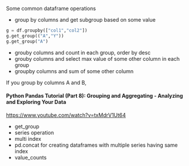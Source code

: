 Some common dataframe operations 

- group by columns and get subgroup based on some value  
```python
g = df.groupby(["col1","col2"])  
g.get_group(("A","Y"))  
g.get_group("A")  
```

- grouby columns and count in each group, order by desc
- grouby columns and select max value of some other column in each group
- groupby columns and sum of some other column

If you group by columns A and B, 


#### Python Pandas Tutorial (Part 8): Grouping and Aggregating - Analyzing and Exploring Your Data
https://www.youtube.com/watch?v=txMdrV1Ut64  
- get_group
- series operation
- multi index
- pd.concat for creating dataframes with multiple series having same index 
- value_counts 


